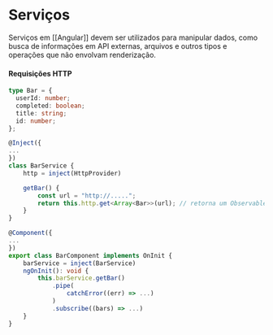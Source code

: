 # Serviços

Serviços em [[Angular]] devem ser utilizados para manipular dados, como busca de informações em API externas, arquivos e outros tipos e operações que não envolvam renderização.

#### Requisições HTTP

```ts
type Bar = {
  userId: number;
  completed: boolean;
  title: string;
  id: number;
};

@Inject({
...
})
class BarService {
	http = inject(HttpProvider)

	getBar() {
		const url = "http://.....";
		return this.http.get<Array<Bar>>(url); // retorna um Observable
	}
}

@Component({
...
})
export class BarComponent implements OnInit {
	barService = inject(BarService)
	ngOnInit(): void {
		this.barService.getBar()
			.pipe(
				catchError((err) => ...)
			)
			.subscribe((bars) => ...)
	}
}
```